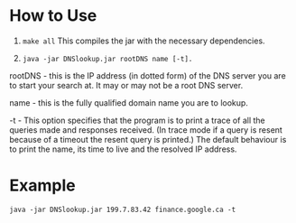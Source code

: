 
# How to Use
1. `make all`
This compiles the jar with the necessary dependencies.

2. `java -jar DNSlookup.jar rootDNS name [-t].`

rootDNS - this is the IP address (in dotted form) of the DNS server you are to start your search at. It may or may
    not be a root DNS server.

name - this is the fully qualified domain name you are to lookup.

-t - This option specifies that the program is to print a trace of all the queries made and responses received.
    (In trace mode if a query is resent because of a timeout the resent query is printed.) The default behaviour is to
    print the name, its time to live and the resolved IP address.

# Example
`java -jar DNSlookup.jar 199.7.83.42 finance.google.ca -t`
